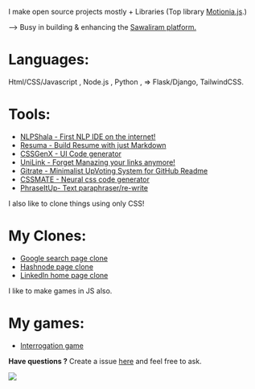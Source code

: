I make open source projects mostly + Libraries (Top library [Motionia.js](https://github.com/abhiprojectz/motionia).)

--> Busy in building & enhancing the [Sawaliram platform.](https://sawaliram.org/)

# Languages:
Html/CSS/Javascript , Node.js , Python , 
=> Flask/Django, TailwindCSS.

# Tools:
+ [NLPShala - First NLP IDE on the internet!](https://github.com/abhiprojectz/NLPShala)
+ [Resuma - Build Resume with just Markdown](https://github.com/abhiprojectz/resuma-Sawo)
+ [CSSGenX - UI Code generator](https://github.com/abhiprojectz/cssgenx)
+ [UniLink - Forget Manazing your links anymore!](https://github.com/abhiprojectz/unilink)
+ [Gitrate - Minimalist UpVoting System for GitHub Readme](https://github.com/abhiprojectz/gitrate)
+ [CSSMATE - Neural css code generator](https://github.com/abhiprojectz/CSSMATE)
+ [PhraseItUp- Text paraphraser/re-write](https://github.com/abhiprojectz/PhraseItUp)

I also like to clone things using only CSS!

# My Clones:
+ [Google search page clone](https://github.com/abhiprojectz/Google-search-clone)
+ [Hashnode page clone](https://github.com/abhiprojectz/hashnode-frontend-clone)
+ [LinkedIn home page clone]()

I like to make games in JS also.

# My games:
+ [Interrogation game](https://github.com/abhiprojectz/Interrogation-game)

**Have questions ?**
Create a issue [here](https://github.com/abhiprojectz/abhiprojectz/issues) and feel free to ask. 

![](https://gpvc.arturio.dev/abhiprojectz)
